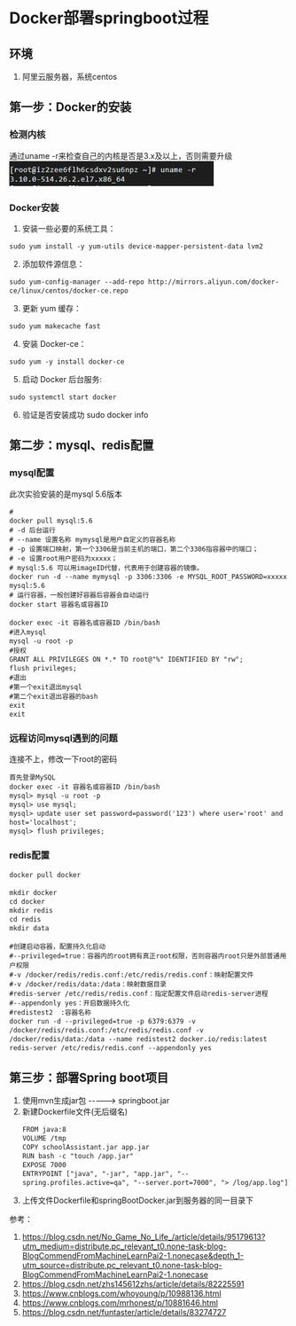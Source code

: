 # Docker部署springboot过程

## 环境
1. 阿里云服务器，系统centos

## 第一步：Docker的安装
### 检测内核
通过uname -r来检查自己的内核是否是3.x及以上，否则需要升级
![title](https://raw.githubusercontent.com/pallcard/noteImg/master/noteImg/2020/05/18/1589810615789-1589810615814.png)

### Docker安装
1. 安装一些必要的系统工具：
```
sudo yum install -y yum-utils device-mapper-persistent-data lvm2
```
2. 添加软件源信息：
```
sudo yum-config-manager --add-repo http://mirrors.aliyun.com/docker-ce/linux/centos/docker-ce.repo
```
3. 更新 yum 缓存：
```
sudo yum makecache fast
```
4. 安装 Docker-ce：
```
sudo yum -y install docker-ce
```
5. 启动 Docker 后台服务:
```
sudo systemctl start docker
```
6. 验证是否安装成功
sudo docker info

## 第二步：mysql、redis配置
### mysql配置
此次实验安装的是mysql 5.6版本
```
# 
docker pull mysql:5.6
# -d 后台运行
# --name 设置名称 mymysql是用户自定义的容器名称
# -p 设置端口映射，第一个3306是当前主机的端口，第二个3306指容器中的端口；
# -e 设置root用户密码为xxxxx；
# mysql:5.6 可以用imageID代替，代表用于创建容器的镜像。
docker run -d --name mymysql -p 3306:3306 -e MYSQL_ROOT_PASSWORD=xxxxx mysql:5.6
# 运行容器，一般创建好容器后容器会自动运行
docker start 容器名或容器ID

docker exec -it 容器名或容器ID /bin/bash
#进入mysql
mysql -u root -p
#授权
GRANT ALL PRIVILEGES ON *.* TO root@"%" IDENTIFIED BY "rw";
flush privileges;
#退出
#第一个exit退出mysql
#第二个exit退出容器的bash
exit
exit
```
### 远程访问mysql遇到的问题
连接不上，修改一下root的密码
```
首先登录MySQL
docker exec -it 容器名或容器ID /bin/bash
mysql> mysql -u root -p
mysql> use mysql;  
mysql> update user set password=password('123') where user='root' and host='localhost';  
mysql> flush privileges;  
```
### redis配置
```
docker pull docker
 
mkdir docker
cd docker
mkdir redis
cd redis
mkdir data
 
#创建启动容器，配置持久化启动
#--privileged=true：容器内的root拥有真正root权限，否则容器内root只是外部普通用户权限
#-v /docker/redis/redis.conf:/etc/redis/redis.conf：映射配置文件
#-v /docker/redis/data:/data：映射数据目录
#redis-server /etc/redis/redis.conf：指定配置文件启动redis-server进程
#--appendonly yes：开启数据持久化
#redistest2  :容器名称
docker run -d --privileged=true -p 6379:6379 -v /docker/redis/redis.conf:/etc/redis/redis.conf -v /docker/redis/data:/data --name redistest2 docker.io/redis:latest redis-server /etc/redis/redis.conf --appendonly yes
```

## 第三步：部署Spring boot项目
1. 使用mvn生成jar包 -----> springboot.jar
2. 新建Dockerfile文件(无后缀名)
    ```
    FROM java:8
    VOLUME /tmp
    COPY schoolAssistant.jar app.jar
    RUN bash -c "touch /app.jar"
    EXPOSE 7000
    ENTRYPOINT ["java", "-jar", "app.jar", "--spring.profiles.active=qa", "--server.port=7000", "> /log/app.log"]
    ```
3. 上传文件Dockerfile和springBootDocker.jar到服务器的同一目录下



参考：
1. https://blog.csdn.net/No_Game_No_Life_/article/details/95179613?utm_medium=distribute.pc_relevant_t0.none-task-blog-BlogCommendFromMachineLearnPai2-1.nonecase&depth_1-utm_source=distribute.pc_relevant_t0.none-task-blog-BlogCommendFromMachineLearnPai2-1.nonecase
2. https://blog.csdn.net/zhs145612zhs/article/details/82225591
3. https://www.cnblogs.com/whoyoung/p/10988136.html
4. https://www.cnblogs.com/mrhonest/p/10881646.html
5. https://blog.csdn.net/funtaster/article/details/83274727

